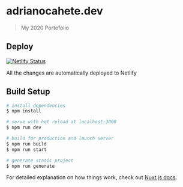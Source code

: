 # adrianocahete.dev
> My 2020 Portofolio

## Deploy
[![Netlify Status](https://api.netlify.com/api/v1/badges/bffddeca-83de-4641-807a-ac12aa617fae/deploy-status)](https://app.netlify.com/sites/adrianocahete-dev/deploys)

All the changes are automatically deployed to Netlify

## Build Setup

``` bash
# install dependencies
$ npm install

# serve with hot reload at localhost:3000
$ npm run dev

# build for production and launch server
$ npm run build
$ npm run start

# generate static project
$ npm run generate
```

For detailed explanation on how things work, check out [Nuxt.js docs](https://nuxtjs.org).
